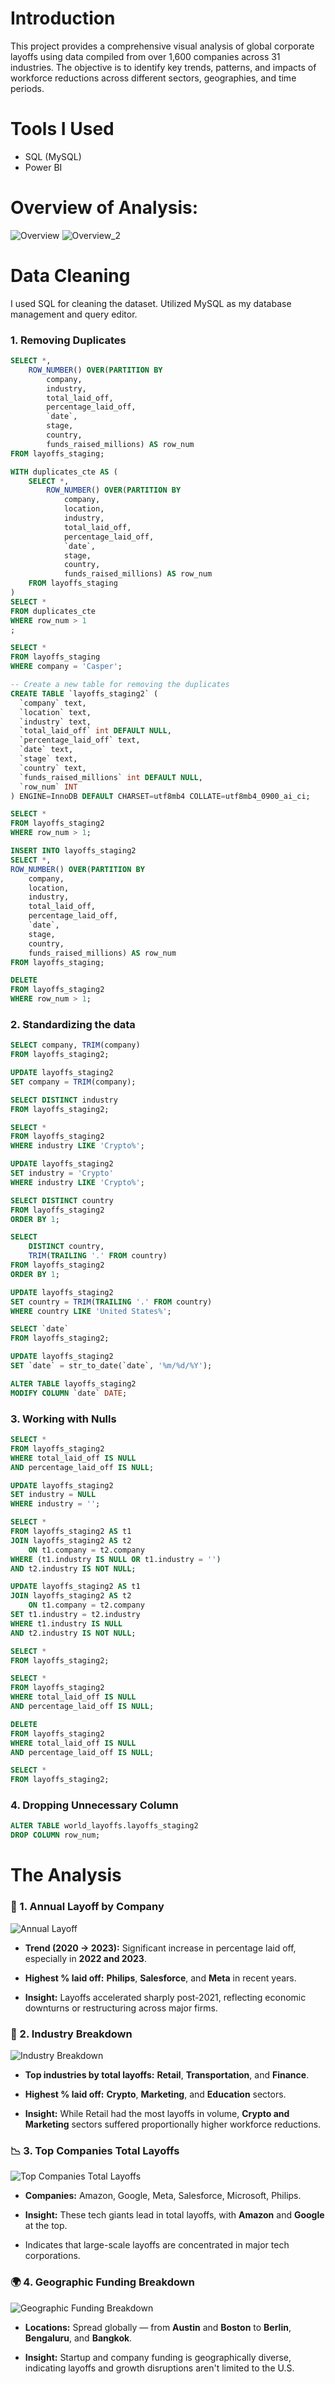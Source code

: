 # Introduction
This project provides a comprehensive visual analysis of global corporate layoffs using data compiled from over 1,600 companies across 31 industries. The objective is to identify key trends, patterns, and impacts of workforce reductions across different sectors, geographies, and time periods.

# Tools I Used
- SQL (MySQL)
- Power BI

# Overview of Analysis:
![Overview](charts_visuals/overview.png)
![Overview_2](charts_visuals/gegraphic_funding_breakdown.png)

# Data Cleaning
I used SQL for cleaning the dataset. Utilized MySQL as my database management and query editor.

### 1. Removing Duplicates

```sql
SELECT *, 
	ROW_NUMBER() OVER(PARTITION BY 
		company, 
		industry, 
		total_laid_off, 
		percentage_laid_off, 
		`date`, 
		stage, 
		country, 
		funds_raised_millions) AS row_num
FROM layoffs_staging;

WITH duplicates_cte AS (
	SELECT *, 
		ROW_NUMBER() OVER(PARTITION BY 
			company, 
			location, 
			industry, 
			total_laid_off, 
			percentage_laid_off, 
			`date`, 
			stage, 
			country, 
			funds_raised_millions) AS row_num
	FROM layoffs_staging
)
SELECT * 
FROM duplicates_cte
WHERE row_num > 1
;	

SELECT *
FROM layoffs_staging
WHERE company = 'Casper';

-- Create a new table for removing the duplicates
CREATE TABLE `layoffs_staging2` (
  `company` text,
  `location` text,
  `industry` text,
  `total_laid_off` int DEFAULT NULL,
  `percentage_laid_off` text,
  `date` text,
  `stage` text,
  `country` text,
  `funds_raised_millions` int DEFAULT NULL,
  `row_num` INT
) ENGINE=InnoDB DEFAULT CHARSET=utf8mb4 COLLATE=utf8mb4_0900_ai_ci;

SELECT *
FROM layoffs_staging2
WHERE row_num > 1;

INSERT INTO layoffs_staging2
SELECT *, 
ROW_NUMBER() OVER(PARTITION BY 
	company, 
    location, 
    industry, 
    total_laid_off, 
    percentage_laid_off, 
    `date`, 
    stage, 
    country, 
    funds_raised_millions) AS row_num
FROM layoffs_staging; 

DELETE
FROM layoffs_staging2
WHERE row_num > 1;
```

### 2. Standardizing the data

```sql
SELECT company, TRIM(company)
FROM layoffs_staging2;

UPDATE layoffs_staging2
SET company = TRIM(company);

SELECT DISTINCT industry
FROM layoffs_staging2;

SELECT *
FROM layoffs_staging2
WHERE industry LIKE 'Crypto%';

UPDATE layoffs_staging2
SET industry = 'Crypto'
WHERE industry LIKE 'Crypto%';

SELECT DISTINCT country
FROM layoffs_staging2
ORDER BY 1;

SELECT 
	DISTINCT country,
	TRIM(TRAILING '.' FROM country)
FROM layoffs_staging2
ORDER BY 1;

UPDATE layoffs_staging2
SET country = TRIM(TRAILING '.' FROM country)
WHERE country LIKE 'United States%';

SELECT `date`
FROM layoffs_staging2;

UPDATE layoffs_staging2
SET `date` = str_to_date(`date`, '%m/%d/%Y');

ALTER TABLE layoffs_staging2
MODIFY COLUMN `date` DATE;
```

### 3. Working with Nulls

```sql
SELECT *
FROM layoffs_staging2
WHERE total_laid_off IS NULL
AND percentage_laid_off IS NULL;

UPDATE layoffs_staging2
SET industry = NULL
WHERE industry = '';

SELECT *
FROM layoffs_staging2 AS t1
JOIN layoffs_staging2 AS t2
	ON t1.company = t2.company
WHERE (t1.industry IS NULL OR t1.industry = '')
AND t2.industry IS NOT NULL;

UPDATE layoffs_staging2 AS t1
JOIN layoffs_staging2 AS t2
	ON t1.company = t2.company
SET t1.industry = t2.industry
WHERE t1.industry IS NULL
AND t2.industry IS NOT NULL;

SELECT *
FROM layoffs_staging2;

SELECT *
FROM layoffs_staging2
WHERE total_laid_off IS NULL
AND percentage_laid_off IS NULL;

DELETE
FROM layoffs_staging2
WHERE total_laid_off IS NULL
AND percentage_laid_off IS NULL;

SELECT *
FROM layoffs_staging2;
```

### 4. Dropping Unnecessary Column

```sql
ALTER TABLE world_layoffs.layoffs_staging2
DROP COLUMN row_num;
```

# The Analysis
### 📆 1. Annual Layoff by Company
![Annual Layoff](charts_visuals/annual_layoff_percentage_by_company.png)
- **Trend (2020 → 2023):** Significant increase in percentage laid off, especially in **2022 and 2023**.

- **Highest % laid off:** **Philips**, **Salesforce**, and **Meta** in recent years.

- **Insight:** Layoffs accelerated sharply post-2021, reflecting economic downturns or restructuring across major firms.

### 🧱 2. Industry Breakdown
![Industry Breakdown](charts_visuals/industry_breakdown.png)
- **Top industries by total layoffs:** **Retail**, **Transportation**, and **Finance**.

- **Highest % laid off:** **Crypto**, **Marketing**, and **Education** sectors.

- **Insight:** While Retail had the most layoffs in volume, **Crypto and Marketing** sectors suffered proportionally higher workforce reductions.

### 📉 3. Top Companies Total Layoffs
![Top Companies Total Layoffs](charts_visuals/top_companies_laid_off.png)
- **Companies:** Amazon, Google, Meta, Salesforce, Microsoft, Philips.

- **Insight:** These tech giants lead in total layoffs, with **Amazon** and **Google** at the top.

- Indicates that large-scale layoffs are concentrated in major tech corporations.

### 🌍 4. Geographic Funding Breakdown
![Geographic Funding Breakdown](charts_visuals/gegraphic_funding_breakdown.png)
- **Locations:** Spread globally — from **Austin** and **Boston** to **Berlin**, **Bengaluru**, and **Bangkok**.

- **Insight:** Startup and company funding is geographically diverse, indicating layoffs and growth disruptions aren't limited to the U.S.
